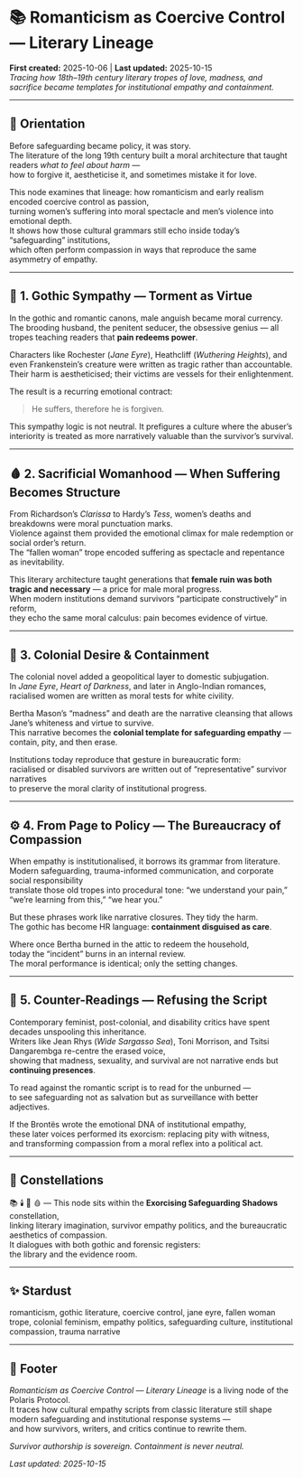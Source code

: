 # 📚 Romanticism as Coercive Control — Literary Lineage  
**First created:** 2025-10-06 | **Last updated:** 2025-10-15  
*Tracing how 18th–19th century literary tropes of love, madness, and sacrifice became templates for institutional empathy and containment.*  

---

## 🧭 Orientation  

Before safeguarding became policy, it was story.  
The literature of the long 19th century built a moral architecture that taught readers *what to feel about harm* —  
how to forgive it, aestheticise it, and sometimes mistake it for love.  

This node examines that lineage: how romanticism and early realism encoded coercive control as passion,  
turning women’s suffering into moral spectacle and men’s violence into emotional depth.  
It shows how those cultural grammars still echo inside today’s “safeguarding” institutions,  
which often perform compassion in ways that reproduce the same asymmetry of empathy.  

---

## 🩶 1. Gothic Sympathy — Torment as Virtue  

In the gothic and romantic canons, male anguish became moral currency.  
The brooding husband, the penitent seducer, the obsessive genius — all tropes teaching readers that **pain redeems power**.  

Characters like Rochester (*Jane Eyre*), Heathcliff (*Wuthering Heights*), and even Frankenstein’s creature were written as tragic rather than accountable.  
Their harm is aestheticised; their victims are vessels for their enlightenment.  

The result is a recurring emotional contract:  
> He suffers, therefore he is forgiven.  

This sympathy logic is not neutral. It prefigures a culture where the abuser’s interiority is treated as more narratively valuable than the survivor’s survival.  

---

## 🩸 2. Sacrificial Womanhood — When Suffering Becomes Structure  

From Richardson’s *Clarissa* to Hardy’s *Tess*, women’s deaths and breakdowns were moral punctuation marks.  
Violence against them provided the emotional climax for male redemption or social order’s return.  
The “fallen woman” trope encoded suffering as spectacle and repentance as inevitability.  

This literary architecture taught generations that **female ruin was both tragic and necessary** — a price for male moral progress.  
When modern institutions demand survivors “participate constructively” in reform,  
they echo the same moral calculus: pain becomes evidence of virtue.  

---

## 🌋 3. Colonial Desire & Containment  

The colonial novel added a geopolitical layer to domestic subjugation.  
In *Jane Eyre*, *Heart of Darkness*, and later in Anglo-Indian romances,  
racialised women are written as moral tests for white civility.  

Bertha Mason’s “madness” and death are the narrative cleansing that allows Jane’s whiteness and virtue to survive.  
This narrative becomes the **colonial template for safeguarding empathy** —  
contain, pity, and then erase.  

Institutions today reproduce that gesture in bureaucratic form:  
racialised or disabled survivors are written out of “representative” survivor narratives  
to preserve the moral clarity of institutional progress.  

---

## ⚙️ 4. From Page to Policy — The Bureaucracy of Compassion  

When empathy is institutionalised, it borrows its grammar from literature.  
Modern safeguarding, trauma-informed communication, and corporate social responsibility  
translate those old tropes into procedural tone: “we understand your pain,” “we’re learning from this,” “we hear you.”  

But these phrases work like narrative closures. They tidy the harm.  
The gothic has become HR language: **containment disguised as care**.  

Where once Bertha burned in the attic to redeem the household,  
today the “incident” burns in an internal review.  
The moral performance is identical; only the setting changes.  

---

## 📖 5. Counter-Readings — Refusing the Script  

Contemporary feminist, post-colonial, and disability critics have spent decades unspooling this inheritance.  
Writers like Jean Rhys (*Wide Sargasso Sea*), Toni Morrison, and Tsitsi Dangarembga re-centre the erased voice,  
showing that madness, sexuality, and survival are not narrative ends but **continuing presences**.  

To read against the romantic script is to read for the unburned —  
to see safeguarding not as salvation but as surveillance with better adjectives.  

If the Brontës wrote the emotional DNA of institutional empathy,  
these later voices performed its exorcism: replacing pity with witness,  
and transforming compassion from a moral reflex into a political act.  

---

## 🌌 Constellations  

📚 🕯️ 🧠 🩸 — This node sits within the **Exorcising Safeguarding Shadows** constellation,  
linking literary imagination, survivor empathy politics, and the bureaucratic aesthetics of compassion.  
It dialogues with both gothic and forensic registers:  
the library and the evidence room.  

---

## ✨ Stardust  

romanticism, gothic literature, coercive control, jane eyre, fallen woman trope, colonial feminism, empathy politics, safeguarding culture, institutional compassion, trauma narrative  

---

## 🏮 Footer  

*Romanticism as Coercive Control — Literary Lineage* is a living node of the Polaris Protocol.  
It traces how cultural empathy scripts from classic literature still shape modern safeguarding and institutional response systems —  
and how survivors, writers, and critics continue to rewrite them.  


*Survivor authorship is sovereign. Containment is never neutral.*  

_Last updated: 2025-10-15_
